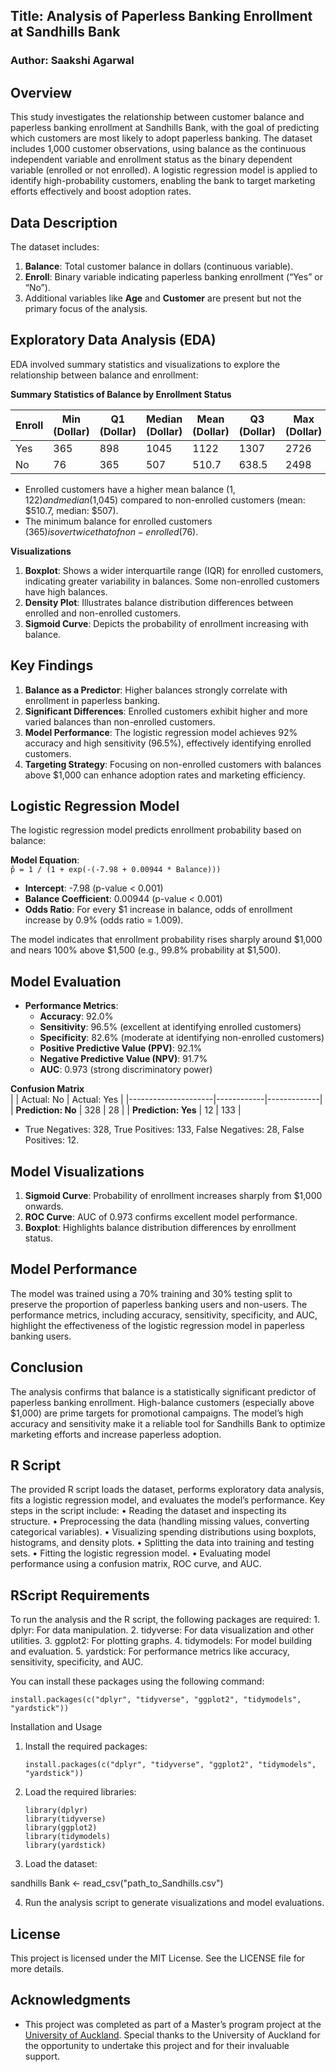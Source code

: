 ## Title: Analysis of Paperless Banking Enrollment at Sandhills Bank

### Author: Saakshi Agarwal

## Overview

This study investigates the relationship between customer balance and paperless banking enrollment at Sandhills Bank, with the goal of predicting which customers are most likely to adopt paperless banking. The dataset includes 1,000 customer observations, using balance as the continuous independent variable and enrollment status as the binary dependent variable (enrolled or not enrolled). A logistic regression model is applied to identify high-probability customers, enabling the bank to target marketing efforts effectively and boost adoption rates.

## Data Description

The dataset includes:
1. **Balance**: Total customer balance in dollars (continuous variable).
2. **Enroll**: Binary variable indicating paperless banking enrollment (“Yes” or “No”).
3. Additional variables like **Age** and **Customer** are present but not the primary focus of the analysis.

## Exploratory Data Analysis (EDA)

EDA involved summary statistics and visualizations to explore the relationship between balance and enrollment:

**Summary Statistics of Balance by Enrollment Status**

| Enroll | Min (Dollar) | Q1 (Dollar) | Median (Dollar) | Mean (Dollar) | Q3 (Dollar) | Max (Dollar) |
|--------|--------------|-------------|-----------------|---------------|-------------|--------------|
| Yes    | 365          | 898         | 1045            | 1122          | 1307        | 2726         |
| No     | 76           | 365         | 507             | 510.7         | 638.5       | 2498         |

- Enrolled customers have a higher mean balance ($1,122) and median ($1,045) compared to non-enrolled customers (mean: $510.7, median: $507).
- The minimum balance for enrolled customers ($365) is over twice that of non-enrolled ($76).

**Visualizations**
1. **Boxplot**: Shows a wider interquartile range (IQR) for enrolled customers, indicating greater variability in balances. Some non-enrolled customers have high balances.
2. **Density Plot**: Illustrates balance distribution differences between enrolled and non-enrolled customers.
3. **Sigmoid Curve**: Depicts the probability of enrollment increasing with balance.

## Key Findings
1. **Balance as a Predictor**: Higher balances strongly correlate with enrollment in paperless banking.
2. **Significant Differences**: Enrolled customers exhibit higher and more varied balances than non-enrolled customers.
3. **Model Performance**: The logistic regression model achieves 92% accuracy and high sensitivity (96.5%), effectively identifying enrolled customers.
4. **Targeting Strategy**: Focusing on non-enrolled customers with balances above $1,000 can enhance adoption rates and marketing efficiency.

## Logistic Regression Model

The logistic regression model predicts enrollment probability based on balance:

**Model Equation**:  
`p̂ = 1 / (1 + exp(-(-7.98 + 0.00944 * Balance)))`

- **Intercept**: -7.98 (p-value < 0.001)
- **Balance Coefficient**: 0.00944 (p-value < 0.001)
- **Odds Ratio**: For every $1 increase in balance, odds of enrollment increase by 0.9% (odds ratio = 1.009).

The model indicates that enrollment probability rises sharply around $1,000 and nears 100% above $1,500 (e.g., 99.8% probability at $1,500).

## Model Evaluation
- **Performance Metrics**:
  - **Accuracy**: 92.0%
  - **Sensitivity**: 96.5% (excellent at identifying enrolled customers)
  - **Specificity**: 82.6% (moderate at identifying non-enrolled customers)
  - **Positive Predictive Value (PPV)**: 92.1%
  - **Negative Predictive Value (NPV)**: 91.7%
  - **AUC**: 0.973 (strong discriminatory power)

**Confusion Matrix**  
|                     | Actual: No | Actual: Yes |
|---------------------|------------|-------------|
| **Prediction: No**  | 328        | 28          |
| **Prediction: Yes** | 12         | 133         |

- True Negatives: 328, True Positives: 133, False Negatives: 28, False Positives: 12.

## Model Visualizations
1. **Sigmoid Curve**: Probability of enrollment increases sharply from $1,000 onwards.
2. **ROC Curve**: AUC of 0.973 confirms excellent model performance.
3. **Boxplot**: Highlights balance distribution differences by enrollment status.

## Model Performance

The model was trained using a 70% training and 30% testing split to preserve the proportion of paperless banking users and non-users. The performance metrics, including accuracy, sensitivity, specificity, and AUC, highlight the effectiveness of the logistic regression model in paperless banking users.

## Conclusion

The analysis confirms that balance is a statistically significant predictor of paperless banking enrollment. High-balance customers (especially above $1,000) are prime targets for promotional campaigns. The model’s high accuracy and sensitivity make it a reliable tool for Sandhills Bank to optimize marketing efforts and increase paperless adoption.

## R Script

The provided R script loads the dataset, performs exploratory data analysis, fits a logistic regression model, and evaluates the model’s performance. Key steps in the script include:
	•	Reading the dataset and inspecting its structure.
	•	Preprocessing the data (handling missing values, converting categorical variables).
	•	Visualizing spending distributions using boxplots, histograms, and density plots.
	•	Splitting the data into training and testing sets.
	•	Fitting the logistic regression model.
	•	Evaluating model performance using a confusion matrix, ROC curve, and AUC.

## RScript Requirements

To run the analysis and the R script, the following packages are required:
	1.	dplyr: For data manipulation.
	2.	tidyverse: For data visualization and other utilities.
	3.	ggplot2: For plotting graphs.
	4.	tidymodels: For model building and evaluation.
	5.	yardstick: For performance metrics like accuracy, sensitivity, specificity, and AUC.

You can install these packages using the following command:

	install.packages(c("dplyr", "tidyverse", "ggplot2", "tidymodels", "yardstick"))

Installation and Usage
1.	Install the required packages:

		install.packages(c("dplyr", "tidyverse", "ggplot2", "tidymodels", "yardstick"))


2.	Load the required libraries:

		library(dplyr)
		library(tidyverse)
		library(ggplot2)
		library(tidymodels)
		library(yardstick)


3.	Load the dataset:

   sandhills Bank <- read_csv("path_to_Sandhills.csv")


4.	Run the analysis script to generate visualizations and model evaluations.

## License

This project is licensed under the MIT License. See the LICENSE file for more details.


## Acknowledgments
- This project was completed as part of a Master’s program project at the [University of Auckland](https://www.auckland.ac.nz/en.html). Special thanks to the University of Auckland for the opportunity to undertake this project and for their invaluable support.
